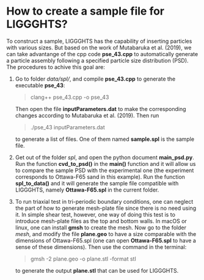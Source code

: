 # How to create a sample file for LIGGGHTS?

To construct a sample, LIGGGHTS has the capability of inserting particles with various sizes. But based on the work of Mutabaruka et al. (2019), we can take advantange of the cpp code __pse_43.cpp__ to automatically generate a particle assembly following a specified particle size distribution (PSD). The procedures to achive this goal are:

1. Go to folder _data/spl/_, and compile __pse_43.cpp__ to generate the executable __pse_43__:

   > clang++ pse_43.cpp -o pse_43

   Then open the file __inputParameters.dat__ to make the corresponding changes according to Mutabaruka et al. (2019). Then run

   > ./pse_43 inputParameters.dat

   to generate a list of files. One of them named __sample.spl__ is the sample file.

2. Get out of the folder _spl_, and open the python document __main_psd.py__. Run the function __cvd_to_psd()__ in the __main()__ function and it will allow us to compare the sample PSD with the experimental one (the experiment corresponds to Ottawa-F65 sand in this example). Run the function __spl_to_data()__ and it will generate the sample file compatible with LIGGGHTS, namely __Ottawa-F65.spl__ in the current folder.

3. To run triaxial test in tri-periodic boundary conditions, one can neglect the part of how to generate mesh-plate file since there is no need using it. In simple shear test, however, one way of doing this test is to introduce mesh-plate files as the top and bottom walls. In macOS or linux, one can install __gmsh__ to create the mesh. Now go to the folder _mesh_, and modify the file __plane.geo__ to have a size comparable with the dimensions of Ottawa-F65.spl (one can open __Ottawa-F65.spl__ to have a sense of these dimensions). Then use the command in the terminal:

   > gmsh -2 plane.geo -o plane.stl -format stl

   to generate the output __plane.stl__ that can be used for LIGGGHTS.